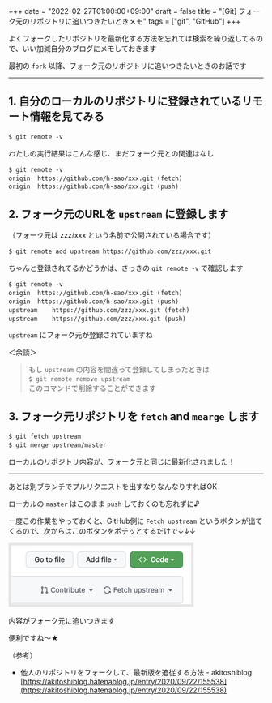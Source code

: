 +++
date = "2022-02-27T01:00:00+09:00"
draft = false
title = "[Git] フォーク元のリポジトリに追いつきたいときメモ"
tags = ["git", "GitHub"]
+++

よくフォークしたリポジトリを最新化する方法を忘れては検索を繰り返してるので、いい加減自分のブログにメモしておきます

最初の `fork` 以降、フォーク元のリポジトリに追いつきたいときのお話です

---

## 1. 自分のローカルのリポジトリに登録されているリモート情報を見てみる

```xml
$ git remote -v
```
わたしの実行結果はこんな感じ、まだフォーク元との関連はなし

```xml
$ git remote -v
origin	https://github.com/h-sao/xxx.git (fetch)
origin	https://github.com/h-sao/xxx.git (push)
```

## 2. フォーク元のURLを `upstream` に登録します

（フォーク元は zzz/xxx という名前で公開されている場合です）

```xml
$ git remote add upstream https://github.com/zzz/xxx.git
```

ちゃんと登録されてるかどうかは、さっきの `git remote -v` で確認します

```xml
$ git remote -v
origin	https://github.com/h-sao/xxx.git (fetch)
origin	https://github.com/h-sao/xxx.git (push)
upstream	https://github.com/zzz/xxx.git (fetch)
upstream	https://github.com/zzz/xxx.git (push)
```

`upstream` にフォーク元が登録されていますね

＜余談＞

> もし `upstream` の内容を間違って登録してしまったときは  
`$ git remote remove upstream`  
このコマンドで削除することができます

## 3. フォーク元リポジトリを `fetch` and `mearge` します

```xml
$ git fetch upstream
$ git merge upstream/master
```

ローカルのリポジトリ内容が、フォーク元と同じに最新化されました！

---

あとは別ブランチでプルリクエストを出すなりなんなりすればOK

ローカルの `master` はこのまま `push` しておくのも忘れずに♪

一度この作業をやっておくと、GitHub側に `Fetch upstream` というボタンが出てくるので、次からはこのボタンをポチッとするだけで↓↓↓

<img src="/pic/How-to-update-fork-repository-on-git_00.png" style="border:solid 5px #e6e6e6"/>

内容がフォーク元に追いつきます

便利ですね〜★

（参考）

- 他人のリポジトリをフォークして、最新版を追従する方法 - akitoshiblog
[https://akitoshiblog.hatenablog.jp/entry/2020/09/22/155538](https://akitoshiblog.hatenablog.jp/entry/2020/09/22/155538)


